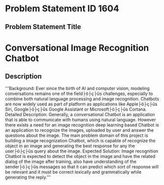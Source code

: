 # Problem Statement ID	1604

## Problem Statement Title

# Conversational Image Recognition Chatbot

## Description

'''Background: Ever since the birth of AI and computer vision, modeling conversations remains one of the field├ö├ç├ûs challenges, especially to combine both natural language processing and image recognition. Chatbots are now widely used as part of platform as applications like Apple├ö├ç├ûs Siri, Google├ö├ç├ûs Google Assistant or Microsoft├ö├ç├ûs Cortana. Detailed Description: Generally, a conversational Chatbot is an application that is able to communicate with humans using natural language. However there exists a need for an image recognition deep learning based Chatbot is an application to recognize the images, uploaded by user and answer the questions about the image. The main problem domain of this project is building a image recognization Chatbot, which is capable of recognize the object in an image and generating the best response for any the user├ö├ç├ûs query about the image. Expected Solution: Image recognition Chatbot is expected to detect the object in the image and have the related dialog of the image after training, also have understanding of the sender├ö├ç├ûs messages so that it can predict which sort of response will be relevant and it must be correct lexically and grammatically while generating the reply.'''
